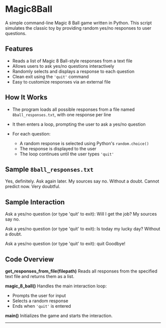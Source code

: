 # Magic8Ball

A simple command-line Magic 8 Ball game written in Python. This script simulates the classic toy by providing random yes/no responses to user questions.

## Features

* Reads a list of Magic 8 Ball-style responses from a text file
* Allows users to ask yes/no questions interactively
* Randomly selects and displays a response to each question
* Clean exit using the `'quit'` command
* Easy to customize responses via an external file

## How It Works

* The program loads all possible responses from a file named `8ball_responses.txt`, with one response per line
* It then enters a loop, prompting the user to ask a yes/no question
* For each question:

  * A random response is selected using Python's `random.choice()`
  * The response is displayed to the user
  * The loop continues until the user types `'quit'`

## Sample `8ball_responses.txt`

Yes, definitely.
Ask again later.
My sources say no.
Without a doubt.
Cannot predict now.
Very doubtful.

## Sample Interaction

Ask a yes/no question (or type 'quit' to exit): Will I get the job?
My sources say no.

Ask a yes/no question (or type 'quit' to exit): Is today my lucky day?
Without a doubt.

Ask a yes/no question (or type 'quit' to exit): quit
Goodbye!

## Code Overview

**get\_responses\_from\_file(filepath)**
Reads all responses from the specified text file and returns them as a list.

**magic\_8\_ball()**
Handles the main interaction loop:

* Prompts the user for input
* Selects a random response
* Ends when `'quit'` is entered

**main()**
Initializes the game and starts the interaction.

---
